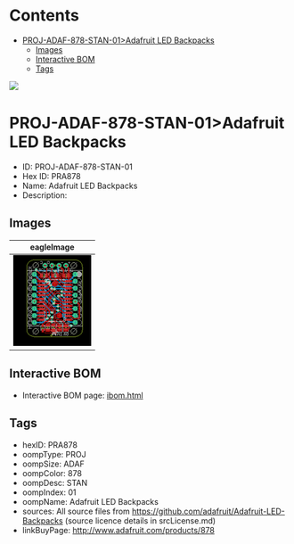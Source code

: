 



Contents
========

* [PROJ-ADAF-878-STAN-01>Adafruit LED Backpacks](#proj-adaf-878-stan-01adafruit-led-backpacks)
	* [Images](#images)
	* [Interactive BOM](#interactive-bom)
	* [Tags](#tags)
  
![][im]
# PROJ-ADAF-878-STAN-01>Adafruit LED Backpacks

- ID: PROJ-ADAF-878-STAN-01
- Hex ID: PRA878
- Name: Adafruit LED Backpacks
- Description: 

## Images
  
  

|eagleImage|
| :---: |
|[![eagleImage](eagleImage_140.png)](eagleImage_600.png)|

## Interactive BOM

- Interactive BOM page: [ibom.html](kicad/bom/ibom.html)

## Tags

- hexID: PRA878
- oompType: PROJ
- oompSize: ADAF
- oompColor: 878
- oompDesc: STAN
- oompIndex: 01
- oompName: Adafruit LED Backpacks
- sources: All source files from https://github.com/adafruit/Adafruit-LED-Backpacks (source licence details in srcLicense.md)
- linkBuyPage: http://www.adafruit.com/products/878



[im]: eagleImage_450.png
